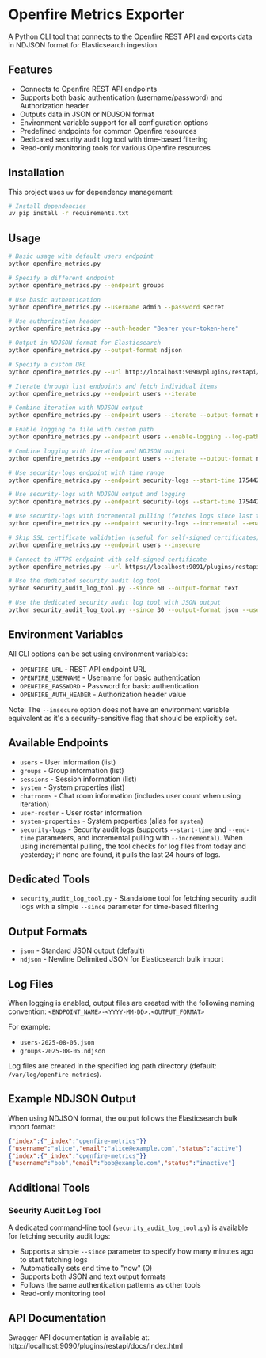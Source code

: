 # Openfire Metrics Exporter

A Python CLI tool that connects to the Openfire REST API and exports data in NDJSON format for Elasticsearch ingestion.

## Features

- Connects to Openfire REST API endpoints
- Supports both basic authentication (username/password) and Authorization header
- Outputs data in JSON or NDJSON format
- Environment variable support for all configuration options
- Predefined endpoints for common Openfire resources
- Dedicated security audit log tool with time-based filtering
- Read-only monitoring tools for various Openfire resources

## Installation

This project uses `uv` for dependency management:

```bash
# Install dependencies
uv pip install -r requirements.txt
```

## Usage

```bash
# Basic usage with default users endpoint
python openfire_metrics.py

# Specify a different endpoint
python openfire_metrics.py --endpoint groups

# Use basic authentication
python openfire_metrics.py --username admin --password secret

# Use authorization header
python openfire_metrics.py --auth-header "Bearer your-token-here"

# Output in NDJSON format for Elasticsearch
python openfire_metrics.py --output-format ndjson

# Specify a custom URL
python openfire_metrics.py --url http://localhost:9090/plugins/restapi/v1/sessions

# Iterate through list endpoints and fetch individual items
python openfire_metrics.py --endpoint users --iterate

# Combine iteration with NDJSON output
python openfire_metrics.py --endpoint users --iterate --output-format ndjson

# Enable logging to file with custom path
python openfire_metrics.py --endpoint users --enable-logging --log-path /var/log/openfire

# Combine logging with iteration and NDJSON output
python openfire_metrics.py --endpoint users --iterate --output-format ndjson --enable-logging

# Use security-logs endpoint with time range
python openfire_metrics.py --endpoint security-logs --start-time 1754425310 --end-time 1754428324

# Use security-logs with NDJSON output and logging
python openfire_metrics.py --endpoint security-logs --start-time 1754425310 --output-format ndjson --enable-logging

# Use security-logs with incremental pulling (fetches logs since last timestamp in log file)
python openfire_metrics.py --endpoint security-logs --incremental --enable-logging --output-format ndjson

# Skip SSL certificate validation (useful for self-signed certificates)
python openfire_metrics.py --endpoint users --insecure

# Connect to HTTPS endpoint with self-signed certificate
python openfire_metrics.py --url https://localhost:9091/plugins/restapi/v1/users --auth-header fred --insecure

# Use the dedicated security audit log tool
python security_audit_log_tool.py --since 60 --output-format text

# Use the dedicated security audit log tool with JSON output
python security_audit_log_tool.py --since 30 --output-format json --username admin --password secret
```

## Environment Variables

All CLI options can be set using environment variables:

- `OPENFIRE_URL` - REST API endpoint URL
- `OPENFIRE_USERNAME` - Username for basic authentication
- `OPENFIRE_PASSWORD` - Password for basic authentication
- `OPENFIRE_AUTH_HEADER` - Authorization header value

Note: The `--insecure` option does not have an environment variable equivalent as it's a security-sensitive flag that should be explicitly set.

## Available Endpoints

- `users` - User information (list)
- `groups` - Group information (list)
- `sessions` - Session information (list)
- `system` - System properties (list)
- `chatrooms` - Chat room information (includes user count when using iteration)
- `user-roster` - User roster information
- `system-properties` - System properties (alias for `system`)
- `security-logs` - Security audit logs (supports `--start-time` and `--end-time` parameters, and incremental pulling with `--incremental`). When using incremental pulling, the tool checks for log files from today and yesterday; if none are found, it pulls the last 24 hours of logs.

## Dedicated Tools

- `security_audit_log_tool.py` - Standalone tool for fetching security audit logs with a simple `--since` parameter for time-based filtering

## Output Formats

- `json` - Standard JSON output (default)
- `ndjson` - Newline Delimited JSON for Elasticsearch bulk import

## Log Files

When logging is enabled, output files are created with the following naming convention:
`<ENDPOINT_NAME>-<YYYY-MM-DD>.<OUTPUT_FORMAT>`

For example:
- `users-2025-08-05.json`
- `groups-2025-08-05.ndjson`

Log files are created in the specified log path directory (default: `/var/log/openfire-metrics`).

## Example NDJSON Output

When using NDJSON format, the output follows the Elasticsearch bulk import format:

```json
{"index":{"_index":"openfire-metrics"}}
{"username":"alice","email":"alice@example.com","status":"active"}
{"index":{"_index":"openfire-metrics"}}
{"username":"bob","email":"bob@example.com","status":"inactive"}
```

## Additional Tools

### Security Audit Log Tool

A dedicated command-line tool (`security_audit_log_tool.py`) is available for fetching security audit logs:

- Supports a simple `--since` parameter to specify how many minutes ago to start fetching logs
- Automatically sets end time to "now" (0)
- Supports both JSON and text output formats
- Follows the same authentication patterns as other tools
- Read-only monitoring tool

## API Documentation

Swagger API documentation is available at: http://localhost:9090/plugins/restapi/docs/index.html
